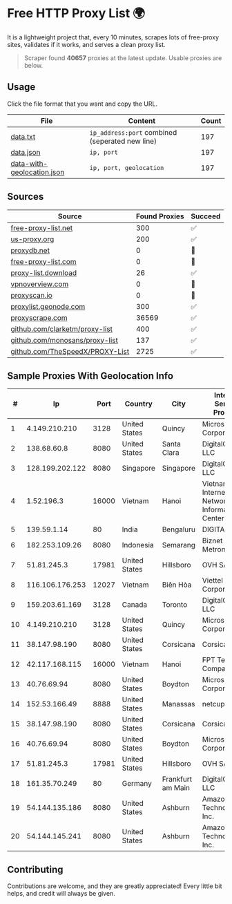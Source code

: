 
# Free HTTP Proxy List 🌍

It is a lightweight project that, every 10 minutes, scrapes lots of free-proxy sites, validates if it works, and serves a clean proxy list.


> Scraper found **40657** proxies at the latest update. Usable proxies are below.

## Usage

Click the file format that you want and copy the URL.


|File|Content|Count|
|----|-------|-----|
|[data.txt](https://raw.githubusercontent.com/themiralay/Proxy-List-World/master/data.txt)|`ip_address:port` combined (seperated new line)|197|
|[data.json](https://raw.githubusercontent.com/themiralay/Proxy-List-World/master/data.json)|`ip, port`|197|
|[data-with-geolocation.json](https://raw.githubusercontent.com/themiralay/Proxy-List-World/master/data-with-geolocation.json)|`ip, port, geolocation`|197|

## Sources

|Source|Found Proxies|Succeed|
|------|-------------|-------|
|[free-proxy-list.net](https://free-proxy-list.net)|300|✅|
|[us-proxy.org](https://www.us-proxy.org)|200|✅|
|[proxydb.net](http://proxydb.net)|0|🚫|
|[free-proxy-list.com](https://free-proxy-list.com/?page=&port=&type%5B%5D=http&type%5B%5D=https&up_time=0&search=Search)|0|🚫|
|[proxy-list.download](https://www.proxy-list.download/HTTP)|26|✅|
|[vpnoverview.com](https://vpnoverview.com/privacy/anonymous-browsing/free-proxy-servers)|0|🚫|
|[proxyscan.io](https://www.proxyscan.io)|0|🚫|
|[proxylist.geonode.com](https://proxylist.geonode.com/api/proxy-list?limit=300&page=1&sort_by=lastChecked&sort_type=desc&protocols=http,https)|300|✅|
|[proxyscrape.com](https://api.proxyscrape.com/v2/?request=displayproxies&protocol=http&timeout=10000&country=all&ssl=all&anonymity=all)|36569|✅|
|[github.com/clarketm/proxy-list](https://raw.githubusercontent.com/clarketm/proxy-list/master/proxy-list-raw.txt)|400|✅|
|[github.com/monosans/proxy-list](https://raw.githubusercontent.com/monosans/proxy-list/main/proxies/http.txt)|137|✅|
|[github.com/TheSpeedX/PROXY-List](https://raw.githubusercontent.com/TheSpeedX/PROXY-List/master/http.txt)|2725|✅|


## Sample Proxies With Geolocation Info

|#|Ip|Port|Country|City|Internet Service Provider|
|-|--|----|-------|----|-------------------------|
|1|4.149.210.210|3128|United States|Quincy|Microsoft Corporation|
|2|138.68.60.8|8080|United States|Santa Clara|DigitalOcean, LLC|
|3|128.199.202.122|8080|Singapore|Singapore|DigitalOcean, LLC|
|4|1.52.196.3|16000|Vietnam|Hanoi|Vietnam Internet Network Information Center|
|5|139.59.1.14|80|India|Bengaluru|DIGITALOCEAN|
|6|182.253.109.26|8080|Indonesia|Semarang|Biznet Metronet|
|7|51.81.245.3|17981|United States|Hillsboro|OVH SAS|
|8|116.106.176.253|12027|Vietnam|Biên Hòa|Viettel Corporation|
|9|159.203.61.169|3128|Canada|Toronto|DigitalOcean, LLC|
|10|4.149.210.210|3128|United States|Quincy|Microsoft Corporation|
|11|38.147.98.190|8080|United States|Corsicana|Corsicana ISD|
|12|42.117.168.115|16000|Vietnam|Hanoi|FPT Telecom Company|
|13|40.76.69.94|8080|United States|Boydton|Microsoft Corporation|
|14|152.53.166.49|8888|United States|Manassas|netcup GmbH|
|15|38.147.98.190|8080|United States|Corsicana|Corsicana ISD|
|16|40.76.69.94|8080|United States|Boydton|Microsoft Corporation|
|17|51.81.245.3|17981|United States|Hillsboro|OVH SAS|
|18|161.35.70.249|80|Germany|Frankfurt am Main|DigitalOcean, LLC|
|19|54.144.135.186|8080|United States|Ashburn|Amazon Technologies Inc.|
|20|54.144.145.241|8080|United States|Ashburn|Amazon Technologies Inc.|



## Contributing

Contributions are welcome, and they are greatly appreciated! Every
little bit helps, and credit will always be given.

